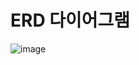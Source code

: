 # ERD 다이어그램
![image](https://github.com/user-attachments/assets/e1caf88b-2f79-4871-8735-19706bbe51ac)
